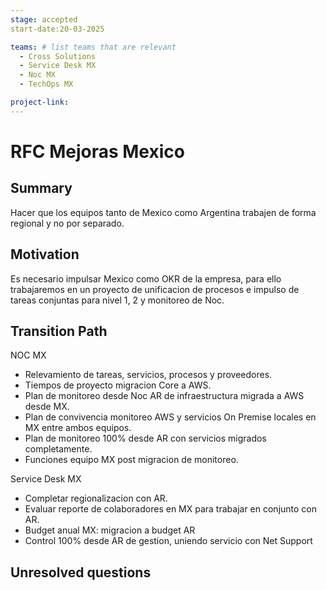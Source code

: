 ```yaml
---
stage: accepted
start-date:20-03-2025

teams: # list teams that are relevant
  - Cross Solutions
  - Service Desk MX
  - Noc MX
  - TechOps MX

project-link:
---
```


# RFC Mejoras Mexico

## Summary

Hacer que los equipos tanto de Mexico como Argentina trabajen de forma regional y no por separado.

## Motivation

Es necesario impulsar Mexico como OKR de la empresa, para ello trabajaremos en un proyecto de unificacion de procesos e impulso de tareas conjuntas para nivel 1, 2 y monitoreo de Noc.

## Transition Path

NOC MX
- Relevamiento de tareas, servicios, procesos y proveedores.
- Tiempos de proyecto migracion Core a AWS.
- Plan de monitoreo desde Noc AR de infraestructura migrada a AWS desde MX.
- Plan de convivencia monitoreo AWS y servicios On Premise locales en MX entre ambos equipos.
- Plan de monitoreo 100% desde AR con servicios migrados completamente.
- Funciones equipo MX post migracion de monitoreo.

Service Desk MX
- Completar regionalizacion con AR.
- Evaluar reporte de colaboradores en MX para trabajar en conjunto con AR.
- Budget anual MX: migracion a budget AR
- Control 100% desde AR de gestion, uniendo servicio con Net Support

## Unresolved questions

